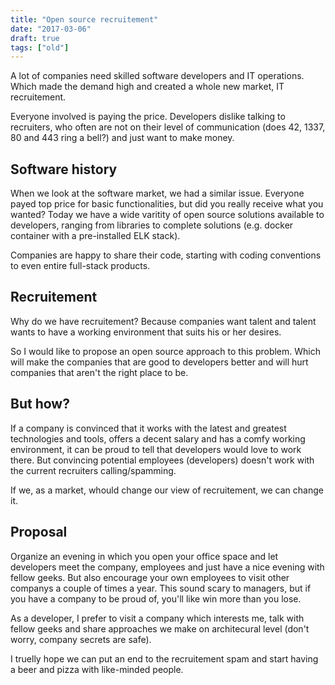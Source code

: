 ```yaml
---
title: "Open source recruitement"
date: "2017-03-06"
draft: true
tags: ["old"]
---
```



A lot of companies need skilled software developers and IT operations.
Which made the demand high and created a whole new market, IT recruitement.

Everyone involved is paying the price.
Developers dislike talking to recruiters,
who often are not on their level of communication (does 42, 1337, 80 and 443 ring a bell?)
and just want to make money.

## Software history

When we look at the software market, we had a similar issue.
Everyone payed top price for basic functionalities,
but did you really receive what you wanted?
Today we have a wide varitity of open source solutions
available to developers,
ranging from libraries to complete solutions (e.g. docker container with a pre-installed ELK stack).

Companies are happy to share their code,
starting with coding conventions to even entire full-stack products.

## Recruitement

Why do we have recruitement?
Because companies want talent and talent wants to have a working environment that suits his or her desires.

So I would like to propose an open source approach to this problem.
Which will make the companies that are good to developers better
and will hurt companies that aren't the right place to be.

## But how?

If a company is convinced that it works with the latest and greatest technologies and tools,
offers a decent salary and has a comfy working environment,
it can be proud to tell that developers would love to work there.
But convincing potential employees (developers) doesn't work with the current recruiters calling/spamming.

If we, as a market, whould change our view of recruitement, we can change it.

## Proposal

Organize an evening in which you open your office space and let developers meet the company,
employees and just have a nice evening with fellow geeks.
But also encourage your own employees to visit other companys a couple of times a year.
This sound scary to managers, but if you have a company to be proud of,
you'll like win more than you lose.

As a developer, I prefer to visit a company which interests me, talk with fellow geeks
and share approaches we make on architecural level (don't worry, company secrets are safe).

I truelly hope we can put an end to the recruitement spam
and start having a beer and pizza with like-minded people.

